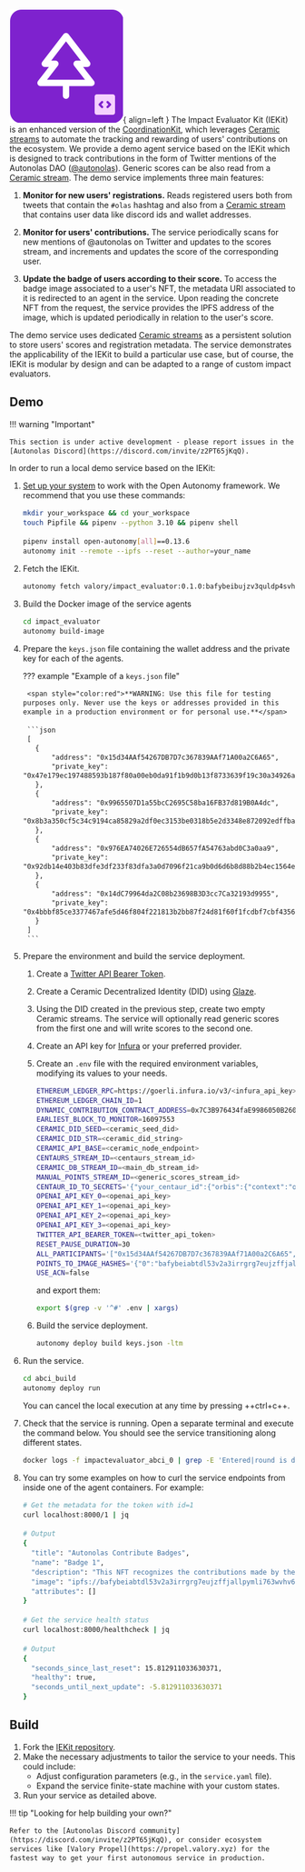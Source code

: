 ![IEKit](images/iekit.svg){ align=left }
The Impact Evaluator Kit (IEKit) is an enhanced version of the [CoordinationKit](https://docs.autonolas.network/product/coordinationkit/), which leverages [Ceramic streams](https://developers.ceramic.network/docs/advanced/standards/stream-programs/) to automate the tracking and rewarding of users' contributions on the ecosystem. We provide a demo agent service based on the IEKit which is designed to track contributions in the form of Twitter mentions of the Autonolas DAO ([@autonolas](https://twitter.com/autonolas)). Generic scores can be also read from a [Ceramic stream](https://developers.ceramic.network/docs/advanced/standards/stream-programs/). The demo service implements three main features:

1. **Monitor for new users' registrations.** Reads registered users both from tweets that contain the `#olas` hashtag and also from a [Ceramic stream](https://developers.ceramic.network/docs/advanced/standards/stream-programs/) that contains user data like discord ids and wallet addresses.

2. **Monitor for users' contributions.** The service periodically scans for new mentions of @autonolas on Twitter and updates to the scores stream, and increments and updates the score of the corresponding user.

3. **Update the badge of users according to their score.** To access the badge image associated to a user's NFT, the metadata URI associated to it is redirected to an agent in the service. Upon reading the concrete NFT from the request, the service provides the IPFS address of the image, which is updated periodically in relation to the user's score.

The demo service uses dedicated [Ceramic streams](https://developers.ceramic.network/docs/advanced/standards/stream-programs/) as a persistent solution to store users' scores and registration metadata.
The service demonstrates the applicability of the IEKit to build a particular use case, but of course, the IEKit is modular by design and can be adapted to a range of custom impact evaluators.

## Demo

!!! warning "Important"

    This section is under active development - please report issues in the [Autonolas Discord](https://discord.com/invite/z2PT65jKqQ).

In order to run a local demo service based on the IEKit:

1. [Set up your system](https://docs.autonolas.network/open-autonomy/guides/set_up/) to work with the Open Autonomy framework. We recommend that you use these commands:

    ```bash
    mkdir your_workspace && cd your_workspace
    touch Pipfile && pipenv --python 3.10 && pipenv shell

    pipenv install open-autonomy[all]==0.13.6
    autonomy init --remote --ipfs --reset --author=your_name
    ```

2. Fetch the IEKit.

    ```bash
    autonomy fetch valory/impact_evaluator:0.1.0:bafybeibujzv3quldp4svhxpseaikd2hayhb55kvhkrvr3675gs27av5k74 --service
    ```

3. Build the Docker image of the service agents

    ```bash
    cd impact_evaluator
    autonomy build-image
    ```

4. Prepare the `keys.json` file containing the wallet address and the private key for each of the agents.

    ??? example "Example of a `keys.json` file"

        <span style="color:red">**WARNING: Use this file for testing purposes only. Never use the keys or addresses provided in this example in a production environment or for personal use.**</span>

        ```json
        [
          {
              "address": "0x15d34AAf54267DB7D7c367839AAf71A00a2C6A65",
              "private_key": "0x47e179ec197488593b187f80a00eb0da91f1b9d0b13f8733639f19c30a34926a"
          },
          {
              "address": "0x9965507D1a55bcC2695C58ba16FB37d819B0A4dc",
              "private_key": "0x8b3a350cf5c34c9194ca85829a2df0ec3153be0318b5e2d3348e872092edffba"
          },
          {
              "address": "0x976EA74026E726554dB657fA54763abd0C3a0aa9",
              "private_key": "0x92db14e403b83dfe3df233f83dfa3a0d7096f21ca9b0d6d6b8d88b2b4ec1564e"
          },
          {
              "address": "0x14dC79964da2C08b23698B3D3cc7Ca32193d9955",
              "private_key": "0x4bbbf85ce3377467afe5d46f804f221813b2bb87f24d81f60f1fcdbf7cbf4356"
          }
        ]
        ```

5. Prepare the environment and build the service deployment.

    1. Create a [Twitter API Bearer Token](https://developer.twitter.com/en/portal/dashboard).

    2. Create a Ceramic Decentralized Identity (DID) using [Glaze](https://github.com/ceramicstudio/js-glaze).

    3. Using the DID created in the previous step, create two empty Ceramic streams. The service will optionally read generic scores from the first one and will write scores to the second one.

    4. Create an API key for [Infura](https://www.infura.io/) or your preferred provider.

    5. Create an `.env` file with the required environment variables, modifying its values to your needs.

        ```bash
        ETHEREUM_LEDGER_RPC=https://goerli.infura.io/v3/<infura_api_key>
        ETHEREUM_LEDGER_CHAIN_ID=1
        DYNAMIC_CONTRIBUTION_CONTRACT_ADDRESS=0x7C3B976434faE9986050B26089649D9f63314BD8
        EARLIEST_BLOCK_TO_MONITOR=16097553
        CERAMIC_DID_SEED=<ceramic_seed_did>
        CERAMIC_DID_STR=<ceramic_did_string>
        CERAMIC_API_BASE=<ceramic_node_endpoint>
        CENTAURS_STREAM_ID=<centaurs_stream_id>
        CERAMIC_DB_STREAM_ID=<main_db_stream_id>
        MANUAL_POINTS_STREAM_ID=<generic_scores_stream_id>
        CENTAUR_ID_TO_SECRETS='{"your_centaur_id":{"orbis":{"context":"orbis_context_stream_id","did_seed":"your_did_seed","did_str":"your_did_str"},"twitter":{"consumer_key":"your_consumer_key","consumer_secret":"your_consumer_secret","access_token":"your_access_token","access_secret":"your_access_secret"}}}'
        OPENAI_API_KEY_0=<openai_api_key>
        OPENAI_API_KEY_1=<openai_api_key>
        OPENAI_API_KEY_2=<openai_api_key>
        OPENAI_API_KEY_3=<openai_api_key>
        TWITTER_API_BEARER_TOKEN=<twitter_api_token>
        RESET_PAUSE_DURATION=30
        ALL_PARTICIPANTS='["0x15d34AAf54267DB7D7c367839AAf71A00a2C6A65","0x9965507D1a55bcC2695C58ba16FB37d819B0A4dc","0x976EA74026E726554dB657fA54763abd0C3a0aa9","0x14dC79964da2C08b23698B3D3cc7Ca32193d9955"]'
        POINTS_TO_IMAGE_HASHES='{"0":"bafybeiabtdl53v2a3irrgrg7eujzffjallpymli763wvhv6gceurfmcemm","100":"bafybeid46w6yzbehir7ackcnsyuasdkun5aq7jnckt4sknvmiewpph776q","50000":"bafybeigbxlwzljbxnlwteupmt6c6k7k2m4bbhunvxxa53dc7niuedilnr4","100000":"bafybeiawxpq4mqckbau3mjwzd3ic2o7ywlhp6zqo7jnaft26zeqm3xsjjy","150000":"bafybeie6k53dupf7rf6622rzfxu3dmlv36hytqrmzs5yrilxwcrlhrml2m"}'
        USE_ACN=false
        ```

        and export them:

        ```bash
        export $(grep -v '^#' .env | xargs)
        ```

    6. Build the service deployment.

        ```bash
        autonomy deploy build keys.json -ltm
        ```

6. Run the service.

    ```bash
    cd abci_build
    autonomy deploy run
    ```

    You can cancel the local execution at any time by pressing ++ctrl+c++.

7. Check that the service is running. Open a separate terminal and execute the command below. You should see the service transitioning along different states.

    ```bash
    docker logs -f impactevaluator_abci_0 | grep -E 'Entered|round is done'
    ```

8. You can try some examples on how to curl the service endpoints from inside one of the agent containers. For example:

    ```bash
    # Get the metadata for the token with id=1
    curl localhost:8000/1 | jq

    # Output
    {
      "title": "Autonolas Contribute Badges",
      "name": "Badge 1",
      "description": "This NFT recognizes the contributions made by the holder to the Autonolas Community.",
      "image": "ipfs://bafybeiabtdl53v2a3irrgrg7eujzffjallpymli763wvhv6gceurfmcemm",
      "attributes": []
    }

    # Get the service health status
    curl localhost:8000/healthcheck | jq

    # Output
    {
      "seconds_since_last_reset": 15.812911033630371,
      "healthy": true,
      "seconds_until_next_update": -5.812911033630371
    }
    ```

## Build

1. Fork the [IEKit repository](https://github.com/valory-xyz/iekit).
2. Make the necessary adjustments to tailor the service to your needs. This could include:
    * Adjust configuration parameters (e.g., in the `service.yaml` file).
    * Expand the service finite-state machine with your custom states.
3. Run your service as detailed above.

!!! tip "Looking for help building your own?"

    Refer to the [Autonolas Discord community](https://discord.com/invite/z2PT65jKqQ), or consider ecosystem services like [Valory Propel](https://propel.valory.xyz) for the fastest way to get your first autonomous service in production.
